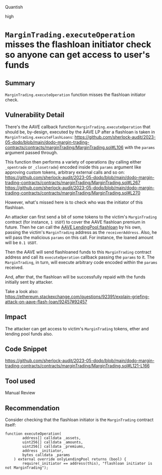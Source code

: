 Quantish

high

# `MarginTrading.executeOperation` misses the flashloan initiator check so anyone can get access to user's funds

## Summary
`MarginTrading.executeOperation` function misses the flashloan initiator check.

## Vulnerability Detail
There's the AAVE callback function `MarginTrading.executeOperation` that should be, by-design, executed by the AAVE LP after a flashloan is taken in `MarginTrading.executeFlashLoans`:
https://github.com/sherlock-audit/2023-05-dodo/blob/main/dodo-margin-trading-contracts/contracts/marginTrading/MarginTrading.sol#L106
with the `params` argument passed through.

This function then performs a variety of operations (by calling either `_opentrade` or `_closetrade`) encoded inside this `params` argument like approving custom tokens, arbitrary external calls and so on:
https://github.com/sherlock-audit/2023-05-dodo/blob/main/dodo-margin-trading-contracts/contracts/marginTrading/MarginTrading.sol#L267
https://github.com/sherlock-audit/2023-05-dodo/blob/main/dodo-margin-trading-contracts/contracts/marginTrading/MarginTrading.sol#L270

However, what's missed here is to check who was the initiator of this flashloan.

An attacker can first send a bit of some tokens to the victim's `MarginTrading` contract (for instance, `1 USDT`) to cover the AAVE flashloan premium in future. Then he can call the [AAVE LendingPool.flashloan](https://docs.aave.com/developers/core-contracts/pool#flashloan) by his own, passing the victim's `MarginTrading` address as the `receiverAddress`. Also, he will pass the malicious `params` on this call. For instance, the loaned amount will be `0.1 USDT`.

Then the AAVE will send flashloaned funds to this `MarginTrading` contract address and call its `executeOperation` callback passing the `params` to it. The `MarginTrading`, in turn, will execute arbitrary code encoded within the `params` received.

And, after that, the flashloan will be successfully repaid with the funds initially sent by attacker.

Take a look also: https://ethereum.stackexchange.com/questions/92391/explain-griefing-attack-on-aave-flash-loan/92457#92457

## Impact
The attacker can get access to victim's `MarginTrading` tokens, ether and lending pool funds also. 

## Code Snippet
https://github.com/sherlock-audit/2023-05-dodo/blob/main/dodo-margin-trading-contracts/contracts/marginTrading/MarginTrading.sol#L121-L166

## Tool used

Manual Review

## Recommendation
Consider checking that the flashloan initiator is the `MarginTrading` contract itself:
```solidity
function executeOperation(
        address[] calldata _assets,
        uint256[] calldata _amounts,
        uint256[] calldata _premiums,
        address _initiator,
        bytes calldata _params
    ) external override onlyLendingPool returns (bool) {
        require(_initiator == address(this), "flashloan initiator is not MarginTrading");
```